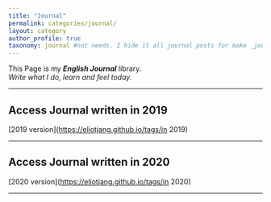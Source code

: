```yaml
---
title: "Journal"
permalink: categories/journal/
layout: category
author_profile: true
taxonomy: journal #not needs. I hide it all journal posts for make _journal folder. So it can't see. I don't know how to do that...
---
```


This Page is my __*English Journal*__ library.  
*Write what I do, learn and feel today.*

*****

## Access Journal written in 2019
[2019 version](https://eliotjang.github.io/tags/in 2019)

*****

## Access Journal written in 2020
[2020 version](https://eliotjang.github.io/tags/in 2020)

*****
